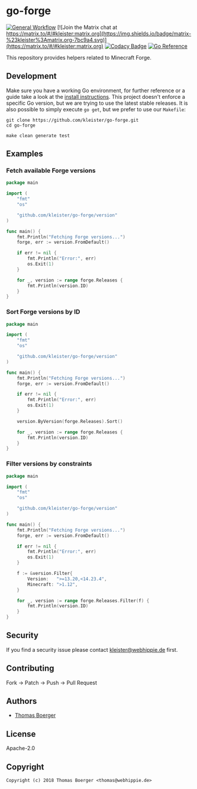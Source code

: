 # go-forge

[![General Workflow](https://github.com/kleister/go-forge/actions/workflows/general.yml/badge.svg)](https://github.com/kleister/go-forge/actions/workflows/general.yml) [![Join the Matrix chat at https://matrix.to/#/#kleister:matrix.org](https://img.shields.io/badge/matrix-%23kleister%3Amatrix.org-7bc9a4.svg)](https://matrix.to/#/#kleister:matrix.org) [![Codacy Badge](https://app.codacy.com/project/badge/Grade/df9689895d604266ab02a3e18a686b0a)](https://www.codacy.com/gh/kleister/go-forge/dashboard?utm_source=github.com&utm_medium=referral&utm_content=kleister/go-forge&utm_campaign=Badge_Grade) [![Go Reference](https://pkg.go.dev/badge/github.com/kleister/go-forge.svg)](https://pkg.go.dev/github.com/kleister/go-forge)

This repository provides helpers related to Minecraft Forge.

## Development

Make sure you have a working Go environment, for further reference or a guide
take a look at the [install instructions][golang]. This project doesn't enforce
a specific Go version, but we are trying to use the latest stable releases. It
is also possible to simply execute `go get`, but we prefer to use our `Makefile`:

```console
git clone https://github.com/kleister/go-forge.git
cd go-forge

make clean generate test
```

## Examples

### Fetch available Forge versions

[embedmd]:# (examples/versions/main.go go)
```go
package main

import (
	"fmt"
	"os"

	"github.com/kleister/go-forge/version"
)

func main() {
	fmt.Println("Fetching Forge versions...")
	forge, err := version.FromDefault()

	if err != nil {
		fmt.Println("Error:", err)
		os.Exit(1)
	}

	for _, version := range forge.Releases {
		fmt.Println(version.ID)
	}
}
```

### Sort Forge versions by ID

[embedmd]:# (examples/sorted/main.go go)
```go
package main

import (
	"fmt"
	"os"

	"github.com/kleister/go-forge/version"
)

func main() {
	fmt.Println("Fetching Forge versions...")
	forge, err := version.FromDefault()

	if err != nil {
		fmt.Println("Error:", err)
		os.Exit(1)
	}

	version.ByVersion(forge.Releases).Sort()

	for _, version := range forge.Releases {
		fmt.Println(version.ID)
	}
}
```

### Filter versions by constraints

[embedmd]:# (examples/filter/main.go go)
```go
package main

import (
	"fmt"
	"os"

	"github.com/kleister/go-forge/version"
)

func main() {
	fmt.Println("Fetching Forge versions...")
	forge, err := version.FromDefault()

	if err != nil {
		fmt.Println("Error:", err)
		os.Exit(1)
	}

	f := &version.Filter{
		Version:   ">=13.20,<14.23.4",
		Minecraft: ">1.12",
	}

	for _, version := range forge.Releases.Filter(f) {
		fmt.Println(version.ID)
	}
}
```

## Security

If you find a security issue please contact
[kleister@webhippie.de](mailto:kleister@webhippie.de) first.

## Contributing

Fork -> Patch -> Push -> Pull Request

## Authors

-   [Thomas Boerger](https://github.com/tboerger)

## License

Apache-2.0

## Copyright

```console
Copyright (c) 2018 Thomas Boerger <thomas@webhippie.de>
```

[golang]: http://golang.org/doc/install.html
